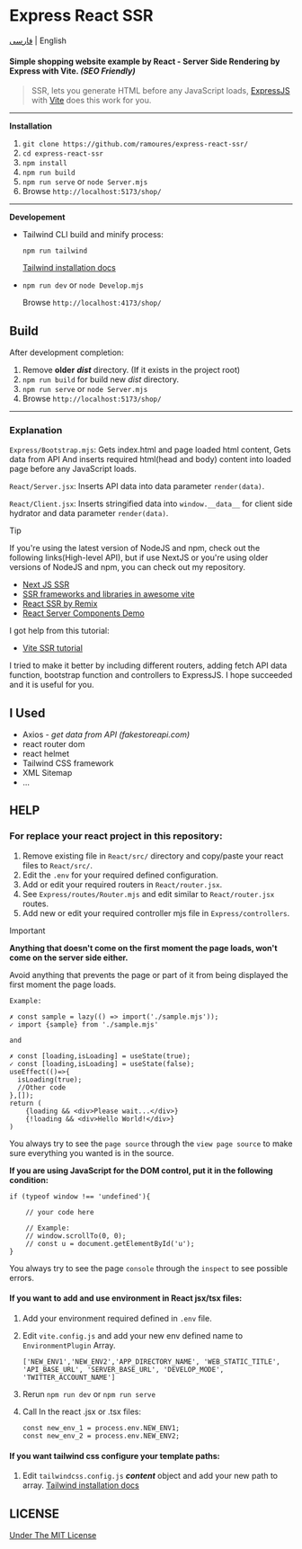 # Express React SSR

[فارسی](https://awaweb.ir/blog/posts/express-react-ssr) | English

#### Simple shopping website example by React - Server Side Rendering by Express with Vite. **_(SEO Friendly)_**

> SSR, lets you generate HTML before any JavaScript loads, [ExpressJS](https://expressjs.com/) with [Vite](https://vitejs.dev/guide/ssr) does this work for you.

---

**Installation**

1. `git clone https://github.com/ramoures/express-react-ssr/`
2. `cd express-react-ssr`
3. `npm install`
4. `npm run build`
5. `npm run serve` or `node Server.mjs`
6. Browse `http://localhost:5173/shop/`

---

**Developement**

- Tailwind CLI build and minify process:

  `npm run tailwind`

  [Tailwind installation docs](https://tailwindcss.com/docs/installation)

- `npm run dev` or `node Develop.mjs`

  Browse `http://localhost:4173/shop/`

## Build

After development completion:

1. Remove **older** **_dist_** directory. (If it exists in the project root)
2. `npm run build` for build new _dist_ directory.
3. `npm run serve` or `node Server.mjs`
4. Browse `http://localhost:5173/shop/`

---

### Explanation

`Express/Bootstrap.mjs`:
Gets index.html and page loaded html content, Gets data from API And inserts required html(head and body) content into loaded page before any JavaScript loads.

`React/Server.jsx`: Inserts API data into data parameter `render(data)`.

`React/Client.jsx`: Inserts stringified data into `window.__data__` for client side hydrator and data parameter `render(data)`.

> [!TIP]
>
> If you're using the latest version of NodeJS and npm, check out the following links(High-level API), but if use NextJS or you're using older versions of NodeJS and npm, you can check out my repository.
>
> - [Next JS SSR](https://nextjs.org/docs/pages/building-your-application/rendering/server-side-rendering)
> - [SSR frameworks and libraries in awesome vite](https://github.com/vitejs/awesome-vite#ssr)
> - [React SSR by Remix](https://remix.run/blog/react-server-components)
> - [React Server Components Demo](https://github.com/reactjs/server-components-demo)
>
> I got help from this tutorial:
>
> - [Vite SSR tutorial](https://vitejs.dev/guide/ssr#example-projects)
>
> I tried to make it better by including different routers, adding fetch API data function, bootstrap function and controllers to ExpressJS. I hope succeeded and it is useful for you.

## I Used

- Axios - _get data from API (fakestoreapi.com)_
- react router dom
- react helmet
- Tailwind CSS framework
- XML Sitemap
- ...

## HELP

### For replace your react project in this repository:

1. Remove existing file in `React/src/` directory and copy/paste your react files to `React/src/`.
2. Edit the `.env` for your required defined configuration.
3. Add or edit your required routers in `React/router.jsx`.
4. See `Express/routes/Router.mjs` and edit similar to `React/router.jsx` routes.
5. Add new or edit your required controller mjs file in `Express/controllers`.

> [!IMPORTANT]
>
> **Anything that doesn't come on the first moment the page loads, won't come on the server side either.**
>
> Avoid anything that prevents the page or part of it from being displayed the first moment the page loads.
>
> ```
> Example:
>
> ✗ const sample = lazy(() => import('./sample.mjs'));
> ✓ import {sample} from './sample.mjs'
>
> and
>
> ✗ const [loading,isLoading] = useState(true);
> ✓ const [loading,isLoading] = useState(false);
> useEffect(()=>{
>   isLoading(true);
>   //Other code
> },[]);
> return (
>     {loading && <div>Please wait...</div>}
>     {!loading && <div>Hello World!</div>}
> )
> ```
>
> You always try to see the `page source` through the `view page source` to make sure everything you wanted is in the source.
>
> **If you are using JavaScript for the DOM control, put it in the following condition:**
>
> ```
> if (typeof window !== 'undefined'){
>
>     // your code here
>
>     // Example:
>     // window.scrollTo(0, 0);
>     // const u = document.getElementById('u');
> }
> ```
>
> You always try to see the page `console` through the `inspect` to see possible errors.

#### If you want to add and use environment in React jsx/tsx files:

1.  Add your environment required defined in `.env` file.
2.  Edit `vite.config.js` and add your new env defined name to `EnvironmentPlugin` Array.

        ['NEW_ENV1','NEW_ENV2','APP_DIRECTORY_NAME', 'WEB_STATIC_TITLE', 'API_BASE_URL', 'SERVER_BASE_URL', 'DEVELOP_MODE', 'TWITTER_ACCOUNT_NAME']

3.  Rerun `npm run dev` or `npm run serve`
4.  Call In the react .jsx or .tsx files:

        const new_env_1 = process.env.NEW_ENV1;
        const new_env_2 = process.env.NEW_ENV2;

#### If you want tailwind css configure your template paths:

1. Edit `tailwindcss.config.js` **_content_** object and add your new path to array. [Tailwind installation docs](https://tailwindcss.com/docs/installation)

## LICENSE

[Under The MIT License](./LICENSE)

